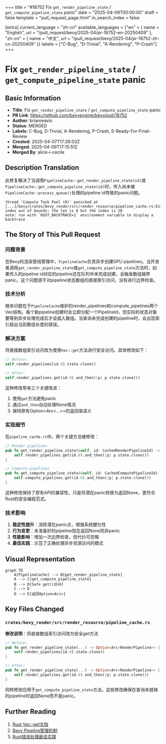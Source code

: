 +++
title = "#18752 Fix `get_render_pipeline_state` / `get_compute_pipeline_state` panic"
date = "2025-04-09T00:00:00"
draft = false
template = "pull_request_page.html"
in_search_index = false

[extra]
current_language = "zh-cn"
available_languages = {"en" = { name = "English", url = "/pull_request/bevy/2025-04/pr-18752-en-20250409" }, "zh-cn" = { name = "中文", url = "/pull_request/bevy/2025-04/pr-18752-zh-cn-20250409" }}
labels = ["C-Bug", "D-Trivial", "A-Rendering", "P-Crash"]
+++

# Fix `get_render_pipeline_state` / `get_compute_pipeline_state` panic

## Basic Information
- **Title**: Fix `get_render_pipeline_state` / `get_compute_pipeline_state` panic
- **PR Link**: https://github.com/bevyengine/bevy/pull/18752
- **Author**: brianreavis
- **Status**: MERGED
- **Labels**: C-Bug, D-Trivial, A-Rendering, P-Crash, S-Ready-For-Final-Review
- **Created**: 2025-04-07T17:26:03Z
- **Merged**: 2025-04-09T17:15:51Z
- **Merged By**: alice-i-cecile

## Description Translation
此修复解决了当调用`PipelineCache::get_render_pipeline_state(id)`或`PipelineCache::get_compute_pipeline_state(id)`时，传入尚未被`PipelineCache::process_queue()`处理的pipeline id导致的panic问题。

```
thread 'Compute Task Pool (0)' panicked at [...]/bevy/crates/bevy_render/src/render_resource/pipeline_cache.rs:611:24:
index out of bounds: the len is 0 but the index is 20
note: run with `RUST_BACKTRACE=1` environment variable to display a backtrace
```

## The Story of This Pull Request

### 问题背景
在Bevy的渲染管线管理中，`PipelineCache`负责异步创建GPU pipelines。当开发者调用`get_render_pipeline_state`或`get_compute_pipeline_state`方法时，如果传入的pipeline id对应的pipeline还在队列中未完成创建，会触发数组越界panic。这个问题源于对pipeline状态数组的直接索引访问，没有进行边界检查。

### 技术分析
根本问题在于`PipelineCache`维护的render_pipelines和compute_pipelines两个Vec结构。每个新pipeline创建时会立即分配一个PipelineId，但实际的状态对象要等到异步处理完成后才会插入数组。当查询未完成创建的pipeline时，会出现索引超出当前数组长度的错误。

### 解决方案
将直接数组索引访问改为使用`Vec::get`方法进行安全访问。具体修改如下：

```rust
// Before:
self.render_pipelines[id.0].state.clone()

// After:
self.render_pipelines.get(id.0).and_then(|p| p.state.clone())
```

这种修改带来三个关键改进：
1. 使用`get`方法避免panic
2. 通过`and_then`自动处理None情况
3. 保持原有Option<Arc<...>>的返回值语义

### 实现细节
在`pipeline_cache.rs`中，两个关键方法被修改：

```rust
// Render pipelines
pub fn get_render_pipeline_state(&self, id: CachedRenderPipelineId) -> Option<Arc<RenderPipeline>> {
    self.render_pipelines.get(id.0).and_then(|p| p.state.clone())
}

// Compute pipelines 
pub fn get_compute_pipeline_state(&self, id: CachedComputePipelineId) -> Option<Arc<ComputePipeline>> {
    self.compute_pipelines.get(id.0).and_then(|p| p.state.clone())
}
```

这种修改保持了原有API的兼容性，只是将潜在panic转换为返回None，更符合Rust的安全编程范式。

### 技术影响
1. **稳定性提升**：消除潜在panic点，增强系统健壮性
2. **行为变更**：未准备好的pipeline现在返回None而非panic
3. **性能影响**：增加一次边界检查，但代价可忽略
4. **最佳实践**：示范了正确处理异步资源访问的模式

## Visual Representation

```mermaid
graph TD
    A[PipelineCache] --> B[get_render_pipeline_state]
    A --> C[get_compute_pipeline_state]
    B --> D[Safe get()访问]
    C --> D
    D --> E[返回Option<Arc>]
```

## Key Files Changed

### `crates/bevy_render/src/render_resource/pipeline_cache.rs`
**修改说明**：将直接数组索引访问改为安全get方法

```rust
// Before:
pub fn get_render_pipeline_state(...) -> Option<Arc<RenderPipeline>> {
    self.render_pipelines[id.0].state.clone()
}

// After:
pub fn get_render_pipeline_state(...) -> Option<Arc<RenderPipeline>> {
    self.render_pipelines.get(id.0).and_then(|p| p.state.clone())
}
```

同样修改应用于`get_compute_pipeline_state`方法。这些修改确保在查询未就绪的pipeline时返回None而不是panic。

## Further Reading
1. [Rust Vec::get文档](https://doc.rust-lang.org/std/vec/struct.Vec.html#method.get)
2. [Bevy Pipeline管理机制](https://bevyengine.org/learn/book/getting-started/pipeline/)
3. [Rust错误处理最佳实践](https://doc.rust-lang.org/book/ch09-00-error-handling.html)